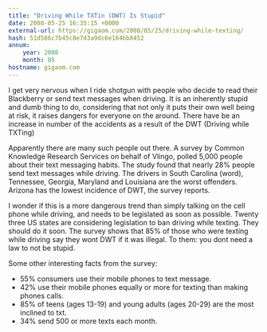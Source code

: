 ```yaml
---
title: "Driving While TXTin (DWT) Is Stupid"
date: 2008-05-25 16:35:15 +0000
external-url: https://gigaom.com/2008/05/25/driving-while-texting/
hash: 51d586c7b45c8e7d3a9dc6e164bb8452
annum:
    year: 2008
    month: 05
hostname: gigaom.com
---
```


I get very nervous when I ride shotgun with people who decide to read their Blackberry or send text messages when driving. It is an inherently stupid and dumb thing to do, considering that not only it puts their own well being at risk, it raises dangers for everyone on the around. There have be an increase in number of the accidents as a result of the DWT (Driving while TXTing) 

Apparently there are many such people out there. A survey by Common Knowledge Research Services on behalf of Vlingo, polled 5,000 people about their text messaging habits. The study found that nearly 28% people send text messages while driving. The drivers in South Carolina (word), Tennessee, Georgia, Maryland and Louisiana are the worst offenders. Arizona has the lowest incidence of DWT, the survey reports. 

I wonder if this is a more dangerous trend than simply talking on the cell phone while driving, and needs to be legislated as soon as possible. Twenty three US states are considering legislation to ban driving while texting. They should do it soon. The survey shows that 85% of those who were texting while driving say they wont DWT if it was illegal. To them: you dont need a law to not be stupid. 



Some other interesting facts from the survey: 

* 55% consumers use their mobile phones to text message.
* 42% use their mobile phones equally or more for texting than making phones calls.
* 85% of teens (ages 13-19) and young adults (ages 20-29) are the most inclined to txt.
* 34% send 500 or more texts each month.
